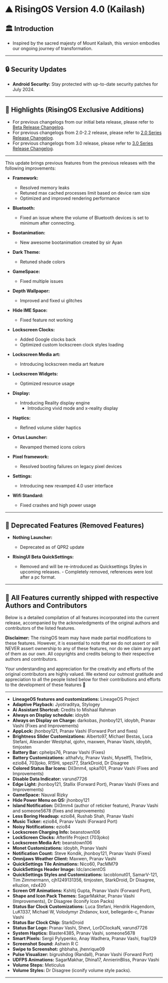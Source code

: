 # ⛰️ RisingOS Version 4.0 (Kailash)

## 🏛️ Introduction
- Inspired by the sacred majesty of Mount Kailash, this version embodies our ongoing journey of transformation.

---

## 🔒 Security Updates
- **Android Security:** Stay protected with up-to-date security patches for July 2024.
---

## 💬 Highlights (RisingOS Exclusive Additions)

- For previous changelogs from our initial beta release, please refer to [Beta Release Changelog](https://github.com/RisingTechOSS/risingOS_changelogs/tree/32f1bc41a6a0b7c263b157c68dacd08ce4e768c8).
- For previous changelogs from 2.0-2.2 release, please refer to [2.0 Series Release Changelog](https://github.com/RisingTechOSS/risingOS_changelogs/tree/ebdf909aff26a0bfe4c0c669b34bdf333ba4e3c9).
- For previous changelogs from 3.0 release, please refer to [3.0 Series Release Changelog](https://github.com/RisingTechOSS/risingOS_changelogs/tree/032e1bd176f9b3f29d14470b2424fcf22baa0619).
---

This update brings previous features from the previous releases with the following improvements:

- **Framework:**
  - Resolved memory leaks 
  - Retuned max cached processes limit based on device ram size
  - Optimized and improved rendering performance

- **Bluetooth:**
  - Fixed an issue where the volume of Bluetooth devices is set to minimum after connecting.

- **Bootanimation:**
  - New awesome bootanimation created by sir Ayan

- **Dark Theme:**
  - Retuned shade colors

- **GameSpace:**
  - Fixed multiple issues

- **Depth Wallpaper:**
  - Improved and fixed ui glitches

- **Hide IME Space:**
  - Fixed feature not working

- **Lockscreen Clocks:**
  - Added Google clocks back
  - Optimized custom lockscreen clock styles loading

- **Lockscreen Media art:**
  - Introducing lockscreen media art feature

- **Lockscreen Widgets:**
  - Optimized resource usage

- **Display:**
  - Introducing Reality display engine 
    - Introducing vivid mode and x-reality display 

- **Haptics:**
  - Refined volume slider haptics

- **Ortus Launcher:**
  - Revamped themed icons colors

- **Pixel framework:**
  - Resolved booting failures on legacy pixel devices

- **Settings:**
  - Introducing new revamped 4.0 user interface

- **Wifi Standard:**
  - Fixed crashes and high power usage

---

## 👴 Deprecated Features (Removed Features)

- **Nothing Launcher:**
  - Deprecated as of QPR2 update

- **RisingUI Beta QuickSettings:**
  - Removed and will be re-introduced as Quicksettings Styles in upcoming releases. - Completely removed, references were lost after a pc format.

---

## 🙌 All Features currently shipped with respective Authors and Contributors
Below is a detailed compilation of all features incorporated into the current release, accompanied by the acknowledgments of the original authors and contributors of the listed features.

**Disclaimer:** The risingOS team may have made partial modifications to these features. However, it is essential to note that we do not assert or will NEVER assert ownership to any of these features, nor do we claim any part of them as our own. All copyrights and credits belong to their respective authors and contributors.

Your understanding and appreciation for the creativity and efforts of the original contributors are highly valued. We extend our outmost gratitude and appreciation to all the people listed below for their contributions and efforts to the development of these features 🙏

---
- **LineageOS features and customizations:** LineageOS Project
- **Adaptive Playback:** Jyotiraditya, Stylogey
- **Ai Assistant Shortcut:** Credits to Mishaal Rahman
- **Always on Display schedule:** idoybh
- **Always on Display on Charge:** darkobas, jhonboy121, idoybh, Pranav Vashi (Fixes and Improvements)
- **AppLock:** jhonboy121, Pranav Vashi (Forward Port and fixes)
- **Brightness Slider Customizations:** Alberto97, Michael Bestas, Luca Stefani, Alexander Westphal, qjohn, maxwen, Pranav Vashi, idoybh, timjosten
- **Battery Bar:** cphelps76, Pranav Vashi (Fixes)
- **Battery Customizations:** althafvly, Pranav Vashi, Myself5, TheStrix, ezio84, 703joko, R15Hi, spezi77, StarkDroid, Dr Disagree
- **Colored Status Bar Icons:** Dil3mm4, spkal101, Pranav Vashi (Fixes and Improvements)
- **Disable Data Indicator:** varund7726
- **Edge Light:** jhonboy121, Stallix (Forward Port), Pranav Vashi (Fixes and Improvements)
- **GameSpace:** Nauval Rizky
- **Hide Power Menu on QS:** jhonboy121
- **Island Notification:** Dil3mm4 (author of reticker feature), Pranav Vashi and someone5678 (fixes and improvements)
- **Less Boring Headsup:** ezio84, Rushab Shah, Pranav Vashi
- **Music Ticker:** ezio84, Pranav Vashi (Forward Port)
- **Noisy Notifications:** ezio84
- **Lockscreen Charging Info:** beanstown106
- **LockScreen Clocks:** Afterlife Project (703joko)
- **Lockscreen Media Art:** beanstown106
- **Monet Customizations:** idoybh, Pranav Vashi
- **Notification Count:** Steve Kondik, jhonboy121, Pranav Vashi (Fixes)
- **Omnijaws Weather Client:** Maxwen, Pranav Vashi
- **QuickSettings Tile Animations:** Nico60, PacMM79
- **QuickSettings Header Image:** Idc/ancientOS
- **QuickSettings Styles and Customizations:** IacobIonut01, SamarV-121, Tim Zimmermann, cjh1249131356, timjosten, StarkDroid, Dr Disagree, elluzion, rdx420
- **Screen Off Animations:** Kshitij Gupta, Pranav Vashi (Forward Port),
- **Shape and Icon Pack Themes:** SagarMakhar, Pranav Vashi (Improvements), Dr Disagree (Iconify Icon Packs)
- **Status Bar Clock Customizations:** Luca Stefani, Hendrik Hagendorn, LuK1337, Michael W, Volodymyr Zhdanov, kxxt, bellegarde-c, Pranav Vashi
- **Status Bar Clock Chip:** StarkDroid
- **Status Bar Logo:** Pranav Vashi, Shevt, LorDClockaN, varund7726
- **System Haptics:** Blaster4385, Pranav Vashi, someone5678
- **Smart Pixels:** Sergii Pylypenko, Anay Wadhera, Pranav Vashi, frap129
- **Screenshot Sound:** Ashwin R C
- **Swipe to Screenshot:** ghbhaha, jhenrique09
- **Pulse Visualizer:** bigrushdog (Randall), Pranav Vashi (Forward Port)
- **UDFPS Animations:** SagarMakhar, Dhina17, AnnierinBliss, Pranav Vashi
- **Volume Steps:** Meticulus
- **Volume Styles:** Dr Disagree (iconify volume style packs).

---


